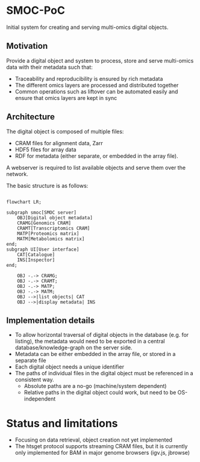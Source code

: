# SMOC-PoC

Initial system for creating and serving multi-omics digital objects.

## Motivation

Provide a digital object and system to process, store and serve multi-omics data with their metadata such that:
* Traceability and reproducibility is ensured by rich metadata
* The different omics layers are processed and distributed together
* Common operations such as liftover can be automated easily and ensure that omics layers are kept in sync

## Architecture

The digital object is composed of multiple files:
* CRAM files for alignment data, Zarr
* HDF5 files for array data
* RDF for metadata (either separate, or embedded in the array file).

A webserver is required to list available objects and serve them over the network.

The basic structure is as follows:

```mermaid

flowchart LR;

subgraph smoc[SMOC server]
    OBJ[Digital object metadata]
    CRAMG[Genomics CRAM]
    CRAMT[Transcriptomics CRAM]
    MATP[Proteomics matrix]
    MATM[Metabolomics matrix]
end;
subgraph UI[User interface]
    CAT[Catalogue]
    INS[Inspector]
end;

    OBJ -.-> CRAMG;
    OBJ -.-> CRAMT;
    OBJ -.-> MATP;
    OBJ -.-> MATM;
    OBJ -->|list objects| CAT
    OBJ -->|display metadata| INS
```

## Implementation details

* To allow horizontal traversal of digital objects in the database (e.g. for listing), the metadata would need to be exported in a central database/knowledge-graph on the server side.
* Metadata can be either embedded in the array file, or stored in a separate file
* Each digital object needs a unique identifier
* The paths of individual files in the digital object must be referenced in a consistent way.
  + Absolute paths are a no-go (machine/system dependent)
  + Relative paths in the digital object could work, but need to be OS-independent
 

# Status and limitations

* Focusing on data retrieval, object creation not yet implemented
* The htsget protocol supports streaming CRAM files, but it is currently only implemented for BAM in major genome browsers (igv.js, jbrowse)
